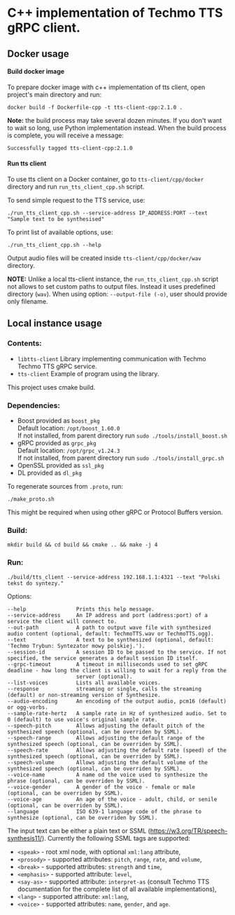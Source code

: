 # C++ implementation of Techmo TTS gRPC client.


## Docker usage

#### Build docker image

To prepare docker image with c++ implementation of tts client, open project's main directory and run:

```
docker build -f Dockerfile-cpp -t tts-client-cpp:2.1.0 . 
```
**Note:** the build process may take several dozen minutes. If you don't want to wait so long, use Python implementation instead.
When the build process is complete, you will receive a message:
```
Successfully tagged tts-client-cpp:2.1.0
```

#### Run tts client

To use tts client on a Docker container, go to `tts-client/cpp/docker` directory and run `run_tts_client_cpp.sh` script.

To send simple request to the TTS service, use:
```
./run_tts_client_cpp.sh --service-address IP_ADDRESS:PORT --text "Sample text to be synthesised"
```

To print list of available options, use:
```
./run_tts_client_cpp.sh --help
```
Output audio files will be created inside `tts-client/cpp/docker/wav` directory.

**NOTE:** Unlike a local tts-client instance, the `run_tts_client_cpp.sh` script not allows to set custom paths to output files. Instead it uses predefined directory (`wav`). When using option: `--output-file (-o)`, user should provide only filename.



## Local instance usage


### Contents:
- `libtts-client`     Library implementing communication with Techmo Techmo TTS gRPC service.
- `tts-client`        Example of program using the library.

This project uses cmake build.

### Dependencies:  

- Boost     provided as `boost_pkg`  
    Default location: `/opt/boost_1.60.0`  
    If not installed, from parent directory run `sudo ./tools/install_boost.sh`  
- gRPC      provided as `grpc_pkg`  
    Default location: `/opt/grpc_v1.24.3`  
    If not installed, from parent directory run `sudo ./tools/install_grpc.sh`  
- OpenSSL   provided as `ssl_pkg`  
- DL        provided as `dl_pkg`  

To regenerate sources from `.proto`, run:
```
./make_proto.sh
```
This might be required when using other gRPC or Protocol Buffers version.

### Build:
```
mkdir build && cd build && cmake .. && make -j 4
```

### Run:
```
./build/tts_client --service-address 192.168.1.1:4321 --text "Polski tekst do syntezy."
```

Options:
```
--help                Prints this help message.
--service-address     An IP address and port (address:port) of a service the client will connect to.
--out-path            A path to output wave file with synthesized audio content (optional, default: TechmoTTS.wav or TechmoTTS.ogg).
--text                A text to be synthesized (optional, default: 'Techmo Trybun: Syntezator mowy polskiej.').
--session-id          A session ID to be passed to the service. If not specified, the service generates a default session ID itself.
--grpc-timeout        A timeout in milliseconds used to set gRPC deadline - how long the client is willing to wait for a reply from the
                      server (optional).
--list-voices         Lists all available voices.
--response            streaming or single, calls the streaming (default) or non-streaming version of Synthesize.
--audio-encoding      An encoding of the output audio, pcm16 (default) or ogg-vorbs.
--sample-rate-hertz   A sample rate in Hz of synthesized audio. Set to 0 (default) to use voice's original sample rate.
--speech-pitch        Allows adjusting the default pitch of the synthesized speech (optional, can be overriden by SSML).
--speech-range        Allows adjusting the default range of the synthesized speech (optional, can be overriden by SSML).
--speech-rate         Allows adjusting the default rate (speed) of the synthesized speech (optional, can be overriden by SSML).
--speech-volume       Allows adjusting the default volume of the synthesized speech (optional, can be overriden by SSML).
--voice-name          A name od the voice used to synthesize the phrase (optional, can be overriden by SSML).
--voice-gender        A gender of the voice - female or male (optional, can be overriden by SSML).
--voice-age           An age of the voice - adult, child, or senile (optional, can be overriden by SSML).
--language            ISO 639-1 language code of the phrase to synthesize (optional, can be overriden by SSML).
```

The input text can be either a plain text or SSML (https://w3.org/TR/speech-synthesis11/).
Currently the following SSML tags are supported:
- `<speak>` - root xml node, with optional `xml:lang` attribute,
- `<prosody>` - supported attributes: `pitch`, `range`, `rate`, and `volume`,
- `<break>` - supported attributes: `strength` and `time`,
- `<emphasis>` - supported attribute: `level`,
- `<say-as>` - supported attribute: `interpret-as` (consult Techmo TTS documentation for the complete list of all available implementations),
- `<lang>` - supported attribute: `xml:lang`,
- `<voice>` - supported attributes: `name`, `gender`, and `age`.

